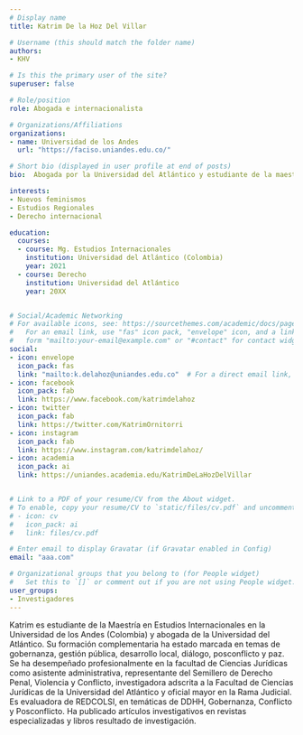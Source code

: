 ```yaml
---
# Display name
title: Katrim De la Hoz Del Villar

# Username (this should match the folder name)
authors:
- KHV

# Is this the primary user of the site?
superuser: false

# Role/position
role: Abogada e internacionalista

# Organizations/Affiliations
organizations:
- name: Universidad de los Andes
  url: "https://faciso.uniandes.edu.co/"

# Short bio (displayed in user profile at end of posts)
bio:  Abogada por la Universidad del Atlántico y estudiante de la maestría en Estudios Internacionales Uniandes.

interests:
- Nuevos feminismos 
- Estudios Regionales
- Derecho internacional

education:
  courses:
  - course: Mg. Estudios Internacionales
    institution: Universidad del Atlántico (Colombia)
    year: 2021
  - course: Derecho
    institution: Universidad del Atlántico
    year: 20XX


# Social/Academic Networking
# For available icons, see: https://sourcethemes.com/academic/docs/page-builder/#icons
#   For an email link, use "fas" icon pack, "envelope" icon, and a link in the
#   form "mailto:your-email@example.com" or "#contact" for contact widget.
social:
- icon: envelope
  icon_pack: fas
  link: "mailto:k.delahoz@uniandes.edu.co"  # For a direct email link, use "mailto:test@example.org".
- icon: facebook
  icon_pack: fab
  link: https://www.facebook.com/katrimdelahoz
- icon: twitter
  icon_pack: fab
  link: https://twitter.com/KatrimOrnitorri
- icon: instagram
  icon_pack: fab
  link: https://www.instagram.com/katrimdelahoz/
- icon: academia
  icon_pack: ai
  link: https://uniandes.academia.edu/KatrimDeLaHozDelVillar


# Link to a PDF of your resume/CV from the About widget.
# To enable, copy your resume/CV to `static/files/cv.pdf` and uncomment the lines below.
# - icon: cv
#   icon_pack: ai
#   link: files/cv.pdf

# Enter email to display Gravatar (if Gravatar enabled in Config)
email: "aaa.com"

# Organizational groups that you belong to (for People widget)
#   Set this to `[]` or comment out if you are not using People widget.
user_groups:
- Investigadores
---
```


Katrim es estudiante de la Maestría en Estudios Internacionales en la Universidad de los Andes (Colombia) y abogada de la Universidad del Atlántico. Su formación complementaria ha estado marcada en temas de gobernanza, gestión pública, desarrollo local, diálogo, posconflicto y paz. Se ha desempeñado profesionalmente en la facultad de Ciencias Jurídicas como asistente administrativa, representante del Semillero de Derecho Penal, Violencia y Conflicto, investigadora adscrita a la Facultad de Ciencias Jurídicas de la Universidad del Atlántico y oficial mayor en la Rama Judicial. Es evaluadora de REDCOLSI, en temáticas de DDHH, Gobernanza, Conflicto y Posconflicto. Ha publicado artículos investigativos en revistas especializadas y libros resultado de investigación.

